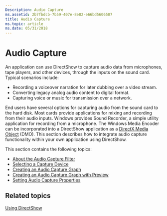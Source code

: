 ```yaml
---
Description: Audio Capture
ms.assetid: 2b7fbdcb-7b59-407e-8e82-e66bd5606507
title: Audio Capture
ms.topic: article
ms.date: 05/31/2018
---
```


# Audio Capture

An application can use DirectShow to capture audio data from microphones, tape players, and other devices, through the inputs on the sound card. Typical scenarios include:

-   Recording a voiceover narration for later dubbing over a video stream.
-   Converting legacy analog audio content to digital format.
-   Capturing voice or music for transmission over a network.

End users have several options for capturing audio from the sound card to the hard disk. Most cards provide applications for mixing and recording from their audio inputs. Windows provides Sound Recorder, a simple utility application for recording from a microphone. The Windows Media Encoder can be incorporated into a DirectShow application as a [DirectX Media Object](directx-media-objects.md) (DMO). This section describes how to integrate audio capture functionality within your own application using DirectShow.

This section contains the following topics:

-   [About the Audio Capture Filter](about-the-audio-capture-filter.md)
-   [Selecting a Capture Device](selecting-a-capture-device.md)
-   [Creating an Audio Capture Graph](creating-an-audio-capture-graph.md)
-   [Creating an Audio Capture Graph with Preview](creating-an-audio-capture-graph-with-preview.md)
-   [Setting Audio Capture Properties](setting-audio-capture-properties.md)

## Related topics

<dl> <dt>

[Using DirectShow](using-directshow.md)
</dt> </dl>

 

 



